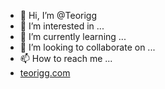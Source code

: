 - 👋 Hi, I’m @Teorigg
- 👀 I’m interested in ...
- 🌱 I’m currently learning ...
- 💞️ I’m looking to collaborate on ...
- 📫 How to reach me ...
- <a href="Teorigg.com">teorigg.com</a>

<!---
Teorigg/Teorigg is a ✨ special ✨ repository because its `README.md` (this file) appears on your GitHub profile.
You can click the Preview link to take a look at your changes.
--->
